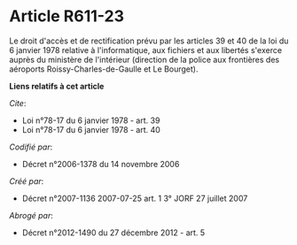 # Article R611-23

Le droit d'accès et de rectification prévu par les articles 39 et 40 de la loi du 6 janvier 1978 relative à l'informatique,
aux fichiers et aux libertés s'exerce auprès du ministère de l'intérieur (direction de la police aux frontières des aéroports
Roissy-Charles-de-Gaulle et Le Bourget).

**Liens relatifs à cet article**

_Cite_:

  - Loi n°78-17 du 6 janvier 1978 - art. 39
  - Loi n°78-17 du 6 janvier 1978 - art. 40

_Codifié par_:

  - Décret n°2006-1378 du 14 novembre 2006

_Créé par_:

  - Décret n°2007-1136 2007-07-25 art. 1 3° JORF 27 juillet 2007

_Abrogé par_:

  - Décret n°2012-1490 du 27 décembre 2012 - art. 5
